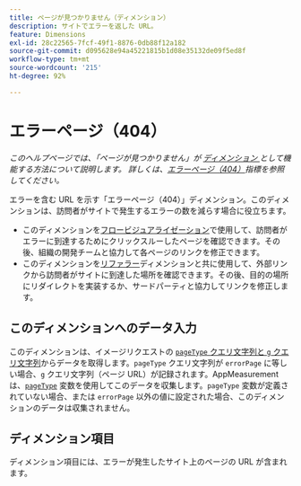 ```yaml
---
title: ページが見つかりません（ディメンション）
description: サイトでエラーを返した URL。
feature: Dimensions
exl-id: 28c22565-7fcf-49f1-8876-0db88f12a182
source-git-commit: d095628e94a45221815b1d08e35132de09f5ed8f
workflow-type: tm+mt
source-wordcount: '215'
ht-degree: 92%

---
```


# エラーページ（404）

*このヘルプページでは、「ページが見つかりません」が [ ディメンション ](overview.md) として機能する方法について説明します。 詳しくは、[エラーページ（404）](../metrics/pages-not-found.md)指標を参照してください。*

エラーを含む URL を示す「エラーページ（404）」ディメンション。このディメンションは、訪問者がサイトで発生するエラーの数を減らす場合に役立ちます。

* このディメンションを[フロービジュアライゼーション](/help/analyze/analysis-workspace/visualizations/c-flow/flow.md)で使用して、訪問者がエラーに到達するためにクリックスルーしたページを確認できます。その後、組織の開発チームと協力して各ページのリンクを修正できます。
* このディメンションを[リファラー](referrer.md)ディメンションと共に使用して、外部リンクから訪問者がサイトに到達した場所を確認できます。その後、目的の場所にリダイレクトを実装するか、サードパーティと協力してリンクを修正します。

## このディメンションへのデータ入力

このディメンションは、イメージリクエストの [`pageType` クエリ文字列と `g` クエリ文字列](/help/implement/validate/query-parameters.md)からデータを取得します。`pageType` クエリ文字列が `errorPage` に等しい場合、`g` クエリ文字列（ページ URL）が記録されます。AppMeasurement は、[`pageType`](/help/implement/vars/page-vars/pagetype.md) 変数を使用してこのデータを収集します。`pageType` 変数が定義されていない場合、または `errorPage` 以外の値に設定された場合、このディメンションのデータは収集されません。

## ディメンション項目

ディメンション項目には、エラーが発生したサイト上のページの URL が含まれます。
